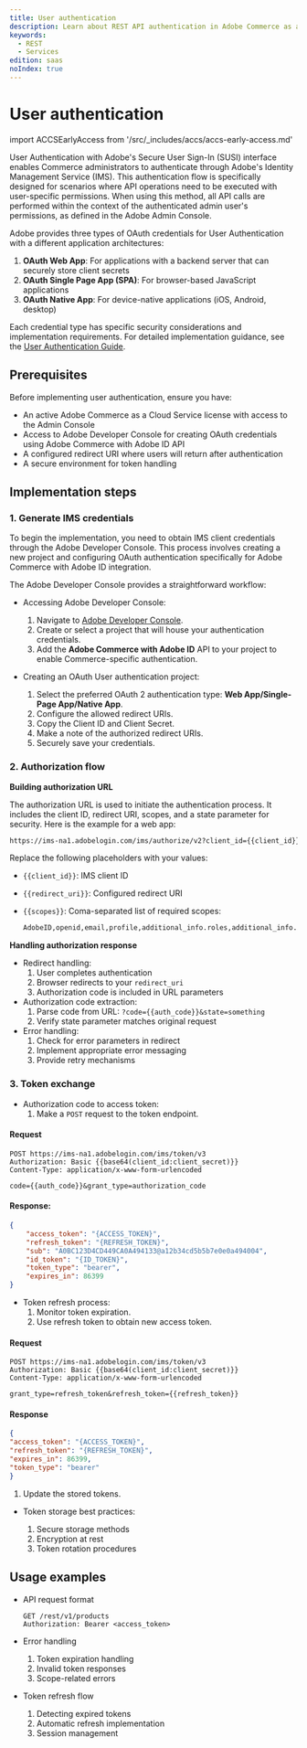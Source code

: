 ```yaml
---
title: User authentication
description: Learn about REST API authentication in Adobe Commerce as a Cloud Service.
keywords:
  - REST
  - Services
edition: saas
noIndex: true
---
```


# User authentication

import ACCSEarlyAccess from '/src/_includes/accs/accs-early-access.md'

<ACCSEarlyAccess />

User Authentication with Adobe's Secure User Sign-In (SUSI) interface enables Commerce administrators to authenticate through Adobe's Identity Management Service (IMS). This authentication flow is specifically designed for scenarios where API operations need to be executed with user-specific permissions. When using this method, all API calls are performed within the context of the authenticated admin user's permissions, as defined in the Adobe Admin Console.

Adobe provides three types of OAuth credentials for User Authentication with a different application architectures:

1. **OAuth Web App**:  For applications with a backend server that can securely store client secrets
1. **OAuth Single Page App (SPA)**: For browser-based JavaScript applications
1. **OAuth Native App**: For device-native applications (iOS, Android, desktop)

Each credential type has specific security considerations and implementation requirements. For detailed implementation guidance, see the [User Authentication Guide](https://developer.adobe.com/developer-console/docs/guides/authentication/UserAuthentication/implementation/).

## Prerequisites

Before implementing user authentication, ensure you have:

- An active Adobe Commerce as a Cloud Service license with access to the Admin Console
- Access to Adobe Developer Console for creating OAuth credentials using Adobe Commerce with Adobe ID API
- A configured redirect URI where users will return after authentication
- A secure environment for token handling

## Implementation steps

### 1. Generate IMS credentials

To begin the implementation, you need to obtain IMS client credentials through the Adobe Developer Console. This process involves creating a new project and configuring OAuth authentication specifically for Adobe Commerce with Adobe ID integration.

The Adobe Developer Console provides a straightforward workflow:

- Accessing Adobe Developer Console:

  1. Navigate to [Adobe Developer Console](https://developer.adobe.com/console).
  1. Create or select a project that will house your authentication credentials.
  1. Add the **Adobe Commerce with Adobe ID** API to your project to enable Commerce-specific authentication.

- Creating an OAuth User authentication project:

  1. Select the preferred OAuth 2 authentication type: **Web App/Single-Page App/Native App**.
  1. Configure the allowed redirect URIs.
  1. Copy the Client ID and Client Secret.
  1. Make a note of the authorized redirect URIs.
  1. Securely save your credentials.

### 2. Authorization flow

**Building authorization URL**

The authorization URL is used to initiate the authentication process. It includes the client ID, redirect URI, scopes, and a state parameter for security. Here is the example for a web app:

```html
https://ims-na1.adobelogin.com/ims/authorize/v2?client_id={{client_id}}&redirect_uri={{redirect_uri}}&scope={{scopes}}&state=something&response_type=code
```

Replace the following placeholders with your values:

- `{{client_id}}`: IMS client ID
- `{{redirect_uri}}`: Configured redirect URI
- `{{scopes}}`: Coma-separated list of required scopes:

  ```bash
  AdobeID,openid,email,profile,additional_info.roles,additional_info.projectedProductContext`
  ```

**Handling authorization response**

- Redirect handling:
  1. User completes authentication
  1. Browser redirects to your `redirect_uri`
  1. Authorization code is included in URL parameters
- Authorization code extraction:
  1. Parse code from URL: `?code={{auth_code}}&state=something`
  1. Verify state parameter matches original request
- Error handling:
  1. Check for error parameters in redirect
  1. Implement appropriate error messaging
  1. Provide retry mechanisms

### 3. Token exchange

- Authorization code to access token:
  1. Make a `POST` request to the token endpoint.

<CodeBlock slots="heading, code" repeat="2" languages="HTTP, JSON" />

#### Request

```http
POST https://ims-na1.adobelogin.com/ims/token/v3
Authorization: Basic {{base64(client_id:client_secret)}}
Content-Type: application/x-www-form-urlencoded

code={{auth_code}}&grant_type=authorization_code
```

#### Response:

```json
{
    "access_token": "{ACCESS_TOKEN}",
    "refresh_token": "{REFRESH_TOKEN}",
    "sub": "A0BC123D4CD449CA0A494133@a12b34cd5b5b7e0e0a494004",
    "id_token": "{ID_TOKEN}",
    "token_type": "bearer",
    "expires_in": 86399
}
```

- Token refresh process:
  1. Monitor token expiration.
  1. Use refresh token to obtain new access token.

<CodeBlock slots="heading, code" repeat="2" languages="HTTP, JSON" />

#### Request

```http
POST https://ims-na1.adobelogin.com/ims/token/v3
Authorization: Basic {{base64(client_id:client_secret)}}
Content-Type: application/x-www-form-urlencoded

grant_type=refresh_token&refresh_token={{refresh_token}}
```

#### Response

```json
{
"access_token": "{ACCESS_TOKEN}",
"refresh_token": "{REFRESH_TOKEN}",
"expires_in": 86399,
"token_type": "bearer"
}
```

  1. Update the stored tokens.

- Token storage best practices:

  1. Secure storage methods
  1. Encryption at rest
  1. Token rotation procedures

## Usage examples

- API request format

  ```http
  GET /rest/v1/products
  Authorization: Bearer <access_token>
  ```

- Error handling
  1. Token expiration handling
  1. Invalid token responses
  1. Scope-related errors
- Token refresh flow
  1. Detecting expired tokens
  1. Automatic refresh implementation
  1. Session management
